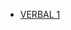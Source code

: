 <html>
<head></head>
<body>
	<ul>
	  <li><a href="https://ambarfulzele.github.io/Pratish/VERBAL_1.html">VERBAL 1</a></li>
	</ul>
</body></html>
